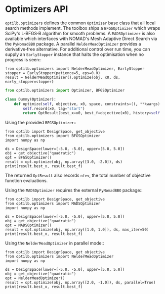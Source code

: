 # Optimizers API

`optilb.optimizers` defines the common `Optimizer` base class that all local search methods implement.  The toolbox ships a
`BFGSOptimizer` which wraps SciPy's L‑BFGS‑B algorithm for smooth problems.  A
`MADSOptimizer` is also available which interfaces with NOMAD's Mesh Adaptive
Direct Search via the `PyNomadBBO` package.  A parallel `NelderMeadOptimizer`
provides a derivative‑free alternative.  For additional control over run time,
you can supply an `EarlyStopper` instance that halts the optimisation when no
progress is seen::

    from optilb.optimizers import NelderMeadOptimizer, EarlyStopper
    stopper = EarlyStopper(patience=5, eps=0.0)
    result = NelderMeadOptimizer().optimize(obj, x0, ds, early_stopper=stopper)

```python
from optilb.optimizers import Optimizer, BFGSOptimizer

class Dummy(Optimizer):
    def optimize(self, objective, x0, space, constraints=(), **kwargs):
        self.record(x0, tag="start")
        return OptResult(best_x=x0, best_f=objective(x0), history=self.history)
```

Using the provided `BFGSOptimizer`::

    from optilb import DesignSpace, get_objective
    from optilb.optimizers import BFGSOptimizer
    import numpy as np

    ds = DesignSpace(lower=[-5.0, -5.0], upper=[5.0, 5.0])
    obj = get_objective("quadratic")
    opt = BFGSOptimizer()
    result = opt.optimize(obj, np.array([3.0, -2.0]), ds)
    print(result.best_x, result.best_f)

The returned `OptResult` also records `nfev`, the total number of objective
function evaluations.

Using the `MADSOptimizer` requires the external `PyNomadBBO` package::

    from optilb import DesignSpace, get_objective
    from optilb.optimizers import MADSOptimizer
    import numpy as np

    ds = DesignSpace(lower=[-5.0, -5.0], upper=[5.0, 5.0])
    obj = get_objective("quadratic")
    opt = MADSOptimizer()
    result = opt.optimize(obj, np.array([1.0, 1.0]), ds, max_iter=50)
    print(result.best_x, result.best_f)

Using the `NelderMeadOptimizer` in parallel mode::

    from optilb import DesignSpace, get_objective
    from optilb.optimizers import NelderMeadOptimizer
    import numpy as np

    ds = DesignSpace(lower=[-5.0, -5.0], upper=[5.0, 5.0])
    obj = get_objective("quadratic")
    opt = NelderMeadOptimizer()
    result = opt.optimize(obj, np.array([2.0, -1.0]), ds, parallel=True)
    print(result.best_x, result.best_f)
